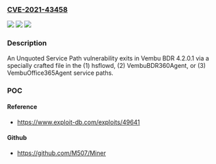 ### [CVE-2021-43458](https://cve.mitre.org/cgi-bin/cvename.cgi?name=CVE-2021-43458)
![](https://img.shields.io/static/v1?label=Product&message=n%2Fa&color=blue)
![](https://img.shields.io/static/v1?label=Version&message=n%2Fa&color=blue)
![](https://img.shields.io/static/v1?label=Vulnerability&message=n%2Fa&color=brighgreen)

### Description

An Unquoted Service Path vulnerability exits in Vembu BDR 4.2.0.1 via a specially crafted file in the (1) hsflowd, (2) VembuBDR360Agent, or (3) VembuOffice365Agent service paths.

### POC

#### Reference
- https://www.exploit-db.com/exploits/49641

#### Github
- https://github.com/M507/Miner

